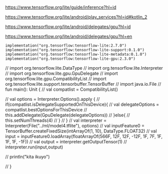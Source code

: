 https://www.tensorflow.org/lite/guide/inference?hl=id

https://www.tensorflow.org/lite/android/play_services?hl=id#kotlin_2

https://www.tensorflow.org/lite/android/delegates/gpu?hl=id


https://www.tensorflow.org/lite/android/delegates/gpu?hl=en


    implementation("org.tensorflow:tensorflow-lite:2.7.0")
    implementation("org.tensorflow:tensorflow-lite-support:0.1.0")
    implementation("org.tensorflow:tensorflow-lite-metadata:0.1.0")
    implementation("org.tensorflow:tensorflow-lite-gpu:2.3.0")

// import org.tensorflow.lite.DataType
// import org.tensorflow.lite.Interpreter
// import org.tensorflow.lite.gpu.GpuDelegate
// import org.tensorflow.lite.gpu.CompatibilityList
// import org.tensorflow.lite.support.tensorbuffer.TensorBuffer
// import java.io.File
// fun main(): Unit {
//     val compatlist = CompatibilityList()

//     val options = Interpreter.Options().apply {
//         if(compatlist.isDelegateSupportedOnThisDevice){
//             val delegateOptions = compatlist.bestOptionsForThisDevice
//             this.addDelegate(GpuDelegate(delegateOptions))
//         }else{
//             this.setNumThreads(4)
//         }
//     }
//     val interpreter = Interpreter(File("../ml/model4.tflite"), options)
//     val inputFeature0 = TensorBuffer.createFixedSize(intArrayOf(1, 10), DataType.FLOAT32)
//     val input =  inputFeature0.loadArray(floatArrayOf(566F, 12F, 12F, -12F, 1F, 7F, 1F, 1F, 1F, -1F))
//     val output = interpreter.getOutputTensor(1)
//     interpreter.run(input,output)

//     println("kita ikuyo")

// }

